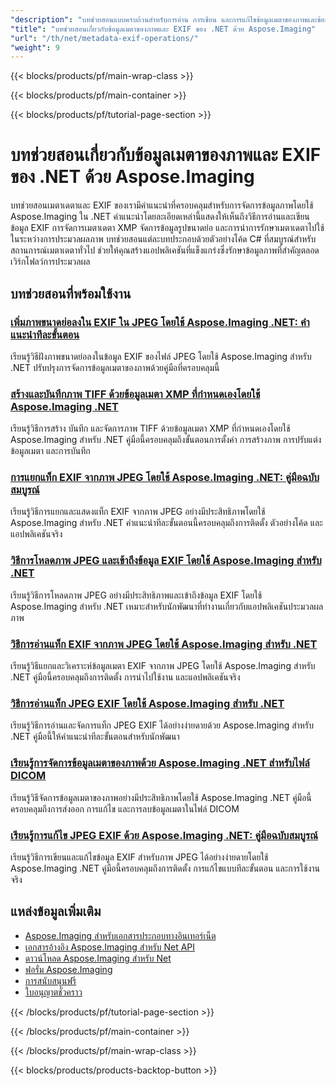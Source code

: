 ```yaml
---
"description": "บทช่วยสอนแบบครบถ้วนสำหรับการอ่าน การเขียน และการแก้ไขข้อมูลเมตาของภาพและข้อมูล EXIF โดยใช้ Aspose.Imaging สำหรับ .NET"
"title": "บทช่วยสอนเกี่ยวกับข้อมูลเมตาของภาพและ EXIF ของ .NET ด้วย Aspose.Imaging"
"url": "/th/net/metadata-exif-operations/"
"weight": 9
---
```


{{< blocks/products/pf/main-wrap-class >}}

{{< blocks/products/pf/main-container >}}

{{< blocks/products/pf/tutorial-page-section >}}
# บทช่วยสอนเกี่ยวกับข้อมูลเมตาของภาพและ EXIF ของ .NET ด้วย Aspose.Imaging

บทช่วยสอนเมตาเดตาและ EXIF ของเรามีคำแนะนำที่ครอบคลุมสำหรับการจัดการข้อมูลภาพโดยใช้ Aspose.Imaging ใน .NET คำแนะนำโดยละเอียดเหล่านี้แสดงให้เห็นถึงวิธีการอ่านและเขียนข้อมูล EXIF การจัดการเมตาเดตา XMP จัดการข้อมูลรูปขนาดย่อ และการนำการรักษาเมตาเดตาไปใช้ในระหว่างการประมวลผลภาพ บทช่วยสอนแต่ละบทประกอบด้วยตัวอย่างโค้ด C# ที่สมบูรณ์สำหรับสถานการณ์เมตาเดตาทั่วไป ช่วยให้คุณสร้างแอปพลิเคชันที่แข็งแกร่งซึ่งรักษาข้อมูลภาพที่สำคัญตลอดเวิร์กโฟลว์การประมวลผล

## บทช่วยสอนที่พร้อมใช้งาน

### [เพิ่มภาพขนาดย่อลงใน EXIF ใน JPEG โดยใช้ Aspose.Imaging .NET: คำแนะนำทีละขั้นตอน](./aspose-imaging-net-add-thumbnail-exif-jpeg/)
เรียนรู้วิธีฝังภาพขนาดย่อลงในข้อมูล EXIF ของไฟล์ JPEG โดยใช้ Aspose.Imaging สำหรับ .NET ปรับปรุงการจัดการข้อมูลเมตาของภาพด้วยคู่มือที่ครอบคลุมนี้

### [สร้างและบันทึกภาพ TIFF ด้วยข้อมูลเมตา XMP ที่กำหนดเองโดยใช้ Aspose.Imaging .NET](./create-tiff-image-custom-xmp-metadata-aspose-imaging-net/)
เรียนรู้วิธีการสร้าง บันทึก และจัดการภาพ TIFF ด้วยข้อมูลเมตา XMP ที่กำหนดเองโดยใช้ Aspose.Imaging สำหรับ .NET คู่มือนี้ครอบคลุมถึงขั้นตอนการตั้งค่า การสร้างภาพ การปรับแต่งข้อมูลเมตา และการบันทึก

### [การแยกแท็ก EXIF จากภาพ JPEG โดยใช้ Aspose.Imaging .NET: คู่มือฉบับสมบูรณ์](./master-jpeg-exif-tag-extraction-aspose-imaging-dotnet/)
เรียนรู้วิธีการแยกและแสดงแท็ก EXIF จากภาพ JPEG อย่างมีประสิทธิภาพโดยใช้ Aspose.Imaging สำหรับ .NET คำแนะนำทีละขั้นตอนนี้ครอบคลุมถึงการติดตั้ง ตัวอย่างโค้ด และแอปพลิเคชันจริง

### [วิธีการโหลดภาพ JPEG และเข้าถึงข้อมูล EXIF โดยใช้ Aspose.Imaging สำหรับ .NET](./load-jpeg-access-exif-aspose-imaging-dotnet/)
เรียนรู้วิธีการโหลดภาพ JPEG อย่างมีประสิทธิภาพและเข้าถึงข้อมูล EXIF โดยใช้ Aspose.Imaging สำหรับ .NET เหมาะสำหรับนักพัฒนาที่ทำงานเกี่ยวกับแอปพลิเคชันประมวลผลภาพ

### [วิธีการอ่านแท็ก EXIF จากภาพ JPEG โดยใช้ Aspose.Imaging สำหรับ .NET](./read-exif-tags-jpeg-using-aspose-imaging-dotnet/)
เรียนรู้วิธีแยกและวิเคราะห์ข้อมูลเมตา EXIF จากภาพ JPEG โดยใช้ Aspose.Imaging สำหรับ .NET คู่มือนี้ครอบคลุมถึงการติดตั้ง การนำไปใช้งาน และแอปพลิเคชันจริง

### [วิธีการอ่านแท็ก JPEG EXIF โดยใช้ Aspose.Imaging สำหรับ .NET](./master-jpeg-exif-tag-aspose-imaging-net/)
เรียนรู้วิธีการอ่านและจัดการแท็ก JPEG EXIF ได้อย่างง่ายดายด้วย Aspose.Imaging สำหรับ .NET คู่มือนี้ให้คำแนะนำทีละขั้นตอนสำหรับนักพัฒนา

### [เรียนรู้การจัดการข้อมูลเมตาของภาพด้วย Aspose.Imaging .NET สำหรับไฟล์ DICOM](./master-image-metadata-management-aspose-imaging-net/)
เรียนรู้วิธีจัดการข้อมูลเมตาของภาพอย่างมีประสิทธิภาพโดยใช้ Aspose.Imaging .NET คู่มือนี้ครอบคลุมถึงการส่งออก การแก้ไข และการลบข้อมูลเมตาในไฟล์ DICOM

### [เรียนรู้การแก้ไข JPEG EXIF ด้วย Aspose.Imaging .NET: คู่มือฉบับสมบูรณ์](./master-jpeg-exif-editing-aspose-imaging-net/)
เรียนรู้วิธีการเขียนและแก้ไขข้อมูล EXIF สำหรับภาพ JPEG ได้อย่างง่ายดายโดยใช้ Aspose.Imaging .NET คู่มือนี้ครอบคลุมถึงการติดตั้ง การแก้ไขแบบทีละขั้นตอน และการใช้งานจริง

## แหล่งข้อมูลเพิ่มเติม

- [Aspose.Imaging สำหรับเอกสารประกอบทางอินเทอร์เน็ต](https://docs.aspose.com/imaging/net/)
- [เอกสารอ้างอิง Aspose.Imaging สำหรับ Net API](https://reference.aspose.com/imaging/net/)
- [ดาวน์โหลด Aspose.Imaging สำหรับ Net](https://releases.aspose.com/imaging/net/)
- [ฟอรั่ม Aspose.Imaging](https://forum.aspose.com/c/imaging)
- [การสนับสนุนฟรี](https://forum.aspose.com/)
- [ใบอนุญาตชั่วคราว](https://purchase.aspose.com/temporary-license/)

{{< /blocks/products/pf/tutorial-page-section >}}

{{< /blocks/products/pf/main-container >}}

{{< /blocks/products/pf/main-wrap-class >}}

{{< blocks/products/products-backtop-button >}}